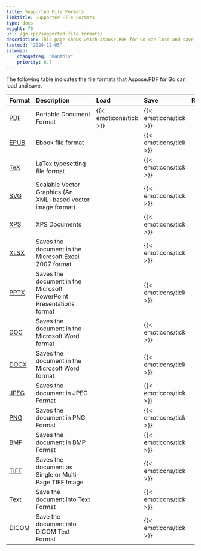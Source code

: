 ```yaml
---
title: Supported File Formats
linktitle: Supported File Formats
type: docs
weight: 70
url: /go-cpp/supported-file-formats/
description: This page shows which Aspose.PDF for Go can load and save file formats.
lastmod: "2024-12-05"
sitemap:
    changefreq: "monthly"
    priority: 0.7
---
```


The following table indicates the file formats that Aspose.PDF for Go can load and save.

|**Format**|**Description**|**Load**|**Save**|**Remarks**|
| :- | :- | :- | :- | :- |
|[PDF](https://docs.fileformat.com/pdf/)|Portable Document Format|{{< emoticons/tick >}}|{{< emoticons/tick >}} | |
|[EPUB](https://docs.fileformat.com/ebook/epub/)|Ebook file format||{{< emoticons/tick >}}| |
|[TeX](https://docs.fileformat.com/page-description-language/tex/)|LaTex typesetting file format||{{< emoticons/tick >}} | |
|[SVG](https://docs.fileformat.com/page-description-language/svg/)|Scalable Vector Graphics (An XML-based vector image format)||{{< emoticons/tick >}} | |
|[XPS](https://docs.fileformat.com/page-description-language/xps/)|XPS Documents||{{< emoticons/tick >}} | |
|[XLSX](https://docs.fileformat.com/spreadsheet/xlsx/)|Saves the document in the Microsoft Excel 2007 format||{{< emoticons/tick >}} | |
|[PPTX](https://docs.fileformat.com/presentation/pptx/)|Saves the document in the Microsoft PowerPoint Presentations format||{{< emoticons/tick >}} | |
|[DOC](https://docs.fileformat.com/word-processing/doc/)|Saves the document in the Microsoft Word format||{{< emoticons/tick >}} | |
|[DOCX](https://docs.fileformat.com/word-processing/docx/)|Saves the document in the Microsoft Word format||{{< emoticons/tick >}} | |
|[JPEG](https://docs.fileformat.com/image/jpeg/)|Saves the document in JPEG Format||{{< emoticons/tick >}} | |
|[PNG](https://docs.fileformat.com/image/png/)|Saves the document in PNG Format||{{< emoticons/tick >}} | |
|[BMP](https://docs.fileformat.com/image/bmp/)|Saves the document in BMP Format||{{< emoticons/tick >}}| |
|[TIFF](https://docs.fileformat.com/image/tiff/)|Saves the document as Single or Multi-Page TIFF Image||{{< emoticons/tick >}} | |
|[Text](https://docs.fileformat.com/word-processing/txt/)|Save the document into Text Format||{{< emoticons/tick >}} | |
|DICOM|Save the document into DICOM Text Format||{{< emoticons/tick >}} | |
